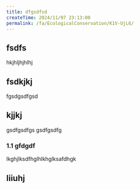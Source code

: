```yaml
---
title: dfgsdfsd
createTime: 2024/11/07 23:13:00
permalink: /fa/EcologicalConservation/K1V-UjL6/
---
```



## fsdfs
hkjhljhjhlhj
## fsdkjkj

fgsdgsdfgsd

## kjjkj

gsdfgsdfgs
gsdfgsdfg

### 1.1 gfdgdf


lkghjlksdfhglhlkhglksafdhgk

## liiuhj

